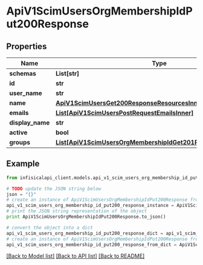 # ApiV1ScimUsersOrgMembershipIdPut200Response


## Properties
Name | Type | Description | Notes
------------ | ------------- | ------------- | -------------
**schemas** | **List[str]** |  | 
**id** | **str** |  | 
**user_name** | **str** |  | 
**name** | [**ApiV1ScimUsersGet200ResponseResourcesInnerName**](ApiV1ScimUsersGet200ResponseResourcesInnerName.md) |  | 
**emails** | [**List[ApiV1ScimUsersPostRequestEmailsInner]**](ApiV1ScimUsersPostRequestEmailsInner.md) |  | 
**display_name** | **str** |  | 
**active** | **bool** |  | 
**groups** | [**List[ApiV1ScimUsersOrgMembershipIdGet201ResponseGroupsInner]**](ApiV1ScimUsersOrgMembershipIdGet201ResponseGroupsInner.md) |  | 

## Example

```python
from infisicalapi_client.models.api_v1_scim_users_org_membership_id_put200_response import ApiV1ScimUsersOrgMembershipIdPut200Response

# TODO update the JSON string below
json = "{}"
# create an instance of ApiV1ScimUsersOrgMembershipIdPut200Response from a JSON string
api_v1_scim_users_org_membership_id_put200_response_instance = ApiV1ScimUsersOrgMembershipIdPut200Response.from_json(json)
# print the JSON string representation of the object
print ApiV1ScimUsersOrgMembershipIdPut200Response.to_json()

# convert the object into a dict
api_v1_scim_users_org_membership_id_put200_response_dict = api_v1_scim_users_org_membership_id_put200_response_instance.to_dict()
# create an instance of ApiV1ScimUsersOrgMembershipIdPut200Response from a dict
api_v1_scim_users_org_membership_id_put200_response_from_dict = ApiV1ScimUsersOrgMembershipIdPut200Response.from_dict(api_v1_scim_users_org_membership_id_put200_response_dict)
```
[[Back to Model list]](../README.md#documentation-for-models) [[Back to API list]](../README.md#documentation-for-api-endpoints) [[Back to README]](../README.md)


